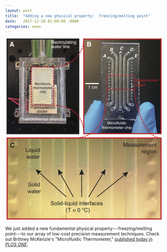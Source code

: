 ```yaml
---
layout: post
title:  "Adding a new physical property:  freezing/melting point"
date:   2017-12-28 01:00:00 -0800
categories: news
---
```


![microfluidic-thermometer](/assets/microfluidic-thermometer.png)

We just added a new fundamental physical property---freezing/melting point---to our array of low-cost precision measurement techniques. Check out Brittney McKenzie's "Microfluidic Thermometer," [published today in *PLOS ONE*](http://journals.plos.org/plosone/article?id=10.1371/journal.pone.0189430).
 

